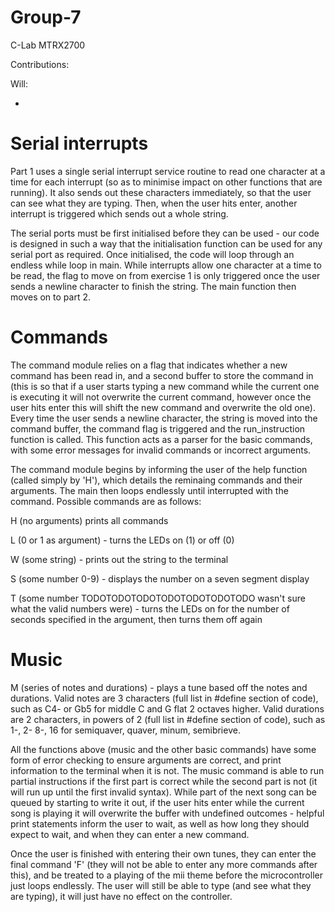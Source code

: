 # Group-7
C-Lab MTRX2700

Contributions:

Will:

- 

# Serial interrupts

Part 1 uses a single serial interrupt service routine to read one character at a time for each interrupt (so as to minimise impact on other functions that are running). It also sends out these characters immediately, so that the user can see what they are typing. Then, when the user hits enter, another interrupt is triggered which sends out a whole string.

The serial ports must be first initialised before they can be used - our code is designed in such a way that the initialisation function can be used for any serial port as required. Once initialised, the code will loop through an endless while loop in main. While interrupts allow one character at a time to be read, the flag to move on from exercise 1 is only triggered once the user sends a newline character to finish the string. The main function then moves on to part 2.

# Commands

The command module relies on a flag that indicates whether a new command has been read in, and a second buffer to store the command in (this is so that if a user starts typing a new command while the current one is executing it will not overwrite the current command, however once the user hits enter this will shift the new command and overwrite the old one). Every time the user sends a newline character, the string is moved into the command buffer, the command flag is triggered and the run_instruction function is called. This function acts as a parser for the basic commands, with some error messages for invalid commands or incorrect arguments.

The command module begins by informing the user of the help function (called simply by 'H'), which details the reminaing commands and their arguments. The main then loops endlessly until interrupted with the command. Possible commands are as follows:

H (no arguments) prints all commands

L (0 or 1 as argument) - turns the LEDs on (1) or off (0)

W (some string) - prints out the string to the terminal


S (some number 0-9) - displays the number on a seven segment display

T (some number TODOTODOTODOTODOTODOTODOTODO wasn't sure what the valid numbers were) - turns the LEDs on for the number of seconds specified in the argument, then turns them off again

# Music

M (series of notes and durations) - plays a tune based off the notes and durations. Valid notes are 3 characters (full list in #define section of code), such as C4- or Gb5 for middle C and G flat 2 octaves higher. Valid durations are 2 characters, in powers of 2 (full list in #define section of code), such as 1-, 2- 8-, 16 for semiquaver, quaver, minum, semibrieve.

All the functions above (music and the other basic commands) have some form of error checking to ensure arguments are correct, and print information to the terminal when it is not. The music command is able to run partial instructions if the first part is correct while the second part is not (it will run up until the first invalid syntax). While part of the next song can be queued by starting to write it out, if the user hits enter while the current song is playing it will overwrite the buffer with undefined outcomes - helpful print statements inform the user to wait, as well as how long they should expect to wait, and when they can enter a new command.

Once the user is finished with entering their own tunes, they can enter the final command 'F' (they will not be able to enter any more commands after this), and be treated to a playing of the mii theme before the microcontroller just loops endlessly. The user will still be able to type (and see what they are typing), it will just have no effect on the controller.
